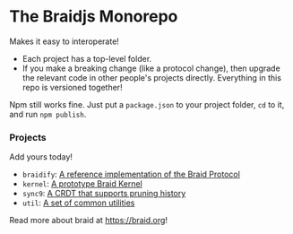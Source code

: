 # The Braidjs Monorepo

Makes it easy to interoperate!

  - Each project has a top-level folder.
  - If you make a breaking change (like a protocol change), then upgrade the
    relevant code in other people's projects directly.  Everything in this
    repo is versioned together!

Npm still works fine.  Just put a `package.json` to your project folder, `cd`
to it, and run `npm publish`.


### Projects

Add yours today!

 - `braidify`: [A reference implementation of the Braid Protocol](/braid-org/braidjs/tree/master/braidify)
 - `kernel`: [A prototype Braid Kernel](/braid-org/braidjs/tree/master/kernel)
 - `sync9`: [A CRDT that supports pruning history](/braid-org/braidjs/tree/master/sync9)
 - `util`: [A set of common utilities](braid-org/braidjs/tree/master/util)

Read more about braid at https://braid.org!

